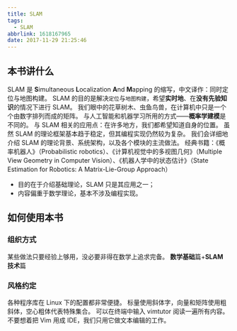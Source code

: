 ```yaml
---
title: SLAM
tags:
  - SLAM
abbrlink: 1618167965
date: 2017-11-29 21:25:46
---
```

## 本书讲什么
SLAM 是 **S**imultaneous **L**ocalization **A**nd **M**apping 的缩写，中文译作：同时定位与地图构建。
SLAM 的目的是解决`定位`与`地图构建`，希望**实时地**、在**没有先验知识**的情况下进行 SLAM。
我们眼中的花草树木、虫鱼鸟兽，在计算机中只是一个个由数字排列而成的矩阵。
与人工智能和机器学习所用的方式——**概率学建模**是不同的。
与 SLAM 相关的应用点：在许多地方，我们都希望知道自身的位置。
虽然 SLAM 的理论框架基本趋于稳定，但其编程实现仍然较为复杂。
我们会详细地介绍 SLAM 的理论背景、系统架构，以及各个模块的主流做法。
经典书籍：《概率机器人》（Probabilistic robotics）、《计算机视觉中的多视图几何》（Multiple View Geometry in Computer Vision）、《机器人学中的状态估计》（State Estimation for Robotics: A Matrix-Lie-Group Approach）
* 目的在于介绍基础理论，SLAM 只是其应用之一；
* 内容偏重于数学理论，基本不涉及编程实现。

<!--more-->
## 如何使用本书
### 组织方式
某些做法只要经验上够用，没必要非得在数学上追求完备。
**数学基础**篇+**SLAM 技术**篇
### 风格约定
各种程序库在 Linux 下的配置都非常便捷。
标量使用斜体字，向量和矩阵使用粗斜体，空心粗体代表特殊集合。
可以在终端中输入 vimtutor 阅读一遍所有内容。不要想着把 Vim 用成 IDE，我们只用它做文本编辑的工作。
